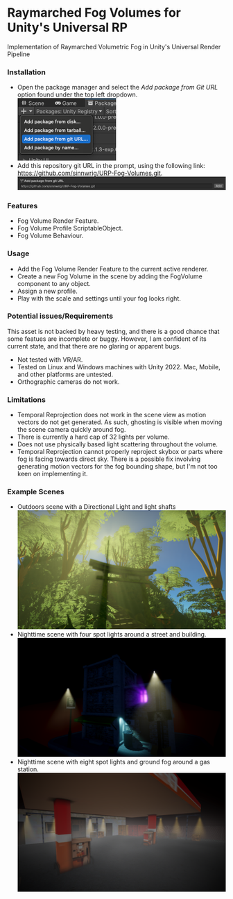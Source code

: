# Raymarched Fog Volumes for Unity's Universal RP

Implementation of Raymarched Volumetric Fog in Unity's Universal Render Pipeline


### Installation

* Open the package manager and select the _Add package from Git URL_ option found under the top left dropdown.
![From Git URL](Samples~/Images/giturl.png)<br>
* Add this repository git URL in the prompt, using the following link: https://github.com/sinnwrig/URP-Fog-Volumes.git.
![Git Input URL](Samples~/Images/gitinput.png)<br>


### Features

* Fog Volume Render Feature.
* Fog Volume Profile ScriptableObject.
* Fog Volume Behaviour.

### Usage

* Add the Fog Volume Render Feature to the current active renderer.
* Create a new Fog Volume in the scene by adding the FogVolume component to any object.
* Assign a new profile.
* Play with the scale and settings until your fog looks right.

### Potential issues/Requirements

This asset is not backed by heavy testing, and there is a good chance that some featues are incomplete or buggy. However, I am confident of its current state, and that there are no glaring or apparent bugs. 

* Not tested with VR/AR.
* Tested on Linux and Windows machines with Unity 2022. Mac, Mobile, and other platforms are untested.
* Orthographic cameras do not work.

### Limitations

* Temporal Reprojection does not work in the scene view as motion vectors do not get generated. As such, ghosting is visible when moving the scene camera quickly around fog.
* There is currently a hard cap of 32 lights per volume. 
* Does not use physically based light scattering throughout the volume.
* Temporal Reprojection cannot properly reproject skybox or parts where fog is facing towards direct sky. There is a possible fix involving generating motion vectors for the fog bounding shape, but I'm not too keen on implementing it. 

### Example Scenes
* Outdoors scene with a Directional Light and light shafts
![Outdoors God Rays](Samples~/Scenes/Example-Terrain.png)<br>
* Nighttime scene with four spot lights around a street and building.
![Nighttime Building](Samples~/Scenes/Example-Spotlights.png)<br>
* Nighttime scene with eight spot lights and ground fog around a gas station.
![Nighttime Gas](Samples~/Scenes/Example-GasStation.png)<br>
